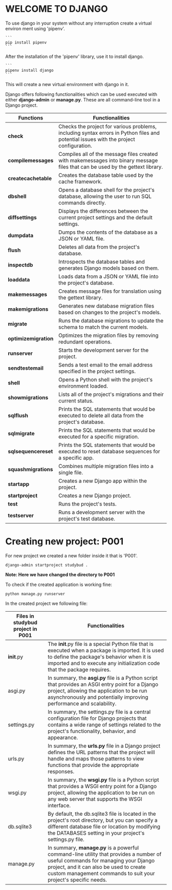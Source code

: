 # **WELCOME TO DJANGO**
To use django in your system without any interruption create a virtual environ ment using 'pipenv'.

    ```
    pip install pipenv
    ```

After the installation of the 'pipenv' library, use it to install django.

    ```
    pipenv install django
    ```

This will create a new virtual environment with django in it.

Django offers following functionalities which can be used executed with either **django-admin** or **manage.py**.
These are all command-line tool in a Django project.

| **Functions** | **Functionalities** |
|---------------|---------------------|
| **check** | Checks the project for various problems, including syntax errors in Python files and potential issues with the project configuration.|
| **compilemessages** | Compiles all of the message files created with makemessages into binary message files that can be used by the gettext library. |
| **createcachetable** | Creates the database table used by the cache framework. |
| **dbshell** | Opens a database shell for the project's database, allowing the user to run SQL commands directly. |
| **diffsettings** | Displays the differences between the current project settings and the default settings. |
| **dumpdata** | Dumps the contents of the database as a JSON or YAML file. |
| **flush** | Deletes all data from the project's database. |
| **inspectdb** | Introspects the database tables and generates Django models based on them. |
| **loaddata** | Loads data from a JSON or YAML file into the project's database. |
| **makemessages** | Creates message files for translation using the gettext library. |
| **makemigrations** | Generates new database migration files based on changes to the project's models. |
| **migrate** | Runs the database migrations to update the schema to match the current models.|
| **optimizemigration** | Optimizes the migration files by removing redundant operations. |
| **runserver** | Starts the development server for the project.|
| **sendtestemail** | Sends a test email to the email address specified in the project settings. |
| **shell** | Opens a Python shell with the project's environment loaded. |
| **showmigrations** | Lists all of the project's migrations and their current status. |
| **sqlflush** | Prints the SQL statements that would be executed to delete all data from the project's database. |
| **sqlmigrate** | Prints the SQL statements that would be executed for a specific migration. |
| **sqlsequencereset** | Prints the SQL statements that would be executed to reset database sequences for a specific app. |
| **squashmigrations** | Combines multiple migration files into a single file. |
| **startapp** | Creates a new Django app within the project.|
| **startproject** | Creates a new Django project. |
| **test** | Runs the project's tests. |
| **testserver** | Runs a development server with the project's test database. |

# **Creating new project: P001**
For new project we created a new folder inside it that is 'P001'.

```
django-admin startproject studybud .
```
**Note: Here we have changed the directory to P001**

To check if the created application is working fine:

```
python manage.py runserver
```
In the created project we following file:

|Files in studybud project in P001|Functionalities|
|-----------------------------------|-----------------|
|__init__.py|The __init__.py file is a special Python file that is executed when a package is imported. It is used to define the package's behavior when it is imported and to execute any initialization code that the package requires.|
| asgi.py | In summary, the **asgi.py** file is a Python script that provides an ASGI entry point for a Django project, allowing the application to be run asynchronously and potentially improving performance and scalability. |
| settings.py | In summary, the settings.py file is a central configuration file for Django projects that contains a wide range of settings related to the project's functionality, behavior, and appearance. |
| urls.py | In summary, the **urls.py** file in a Django project defines the URL patterns that the project will handle and maps those patterns to view functions that provide the appropriate responses. |
| wsgi.py | In summary, the **wsgi.py** file is a Python script that provides a WSGI entry point for a Django project, allowing the application to be run on any web server that supports the WSGI interface. |
| db.sqlite3 | By default, the db.sqlite3 file is located in the project's root directory, but you can specify a different database file or location by modifying the DATABASES setting in your project's settings.py file. |
| manage.py | In summary, **manage.py** is a powerful command-line utility that provides a number of useful commands for managing your Django project, and it can also be used to create custom management commands to suit your project's specific needs. |